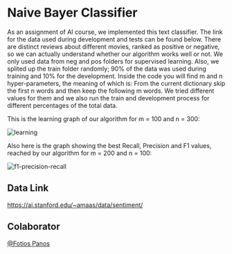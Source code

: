 # Naive Bayer Classifier

As an assignment of AI course, we implemented this text classifier. The link for the data used during development and tests can be found below. There are distinct reviews about different movies, ranked as positive or negative, so we can actually understand whether our algorithm works well or not. We only used data from neg and pos folders for supervised learning. Also, we splited up the train folder randomly; 90% of the data was used during training and 10% for the development. 
Inside the code you will find m and n hyper-parameters, the meaning of which is: From the current dictionary skip the first n words and then keep the following m words. We tried different values for them and we also run the train and development process for different percentages of the total data. 

This is the learning graph of our algorithm for m = 100 and n = 300:

![learning](https://user-images.githubusercontent.com/79640797/109861608-28ed1080-7c68-11eb-9c37-0f4dd6c93066.png)

Also here is the graph showing the best Recall, Precision and F1 values, reached by our algorithm for m = 200 and n = 100:

![f1-precision-recall](https://user-images.githubusercontent.com/79640797/109861604-27bbe380-7c68-11eb-8e37-59d47e03b154.png)

## Data Link

https://ai.stanford.edu/~amaas/data/sentiment/

## Colaborator

[@Fotios Panos](https://github.com/fotispanos)
